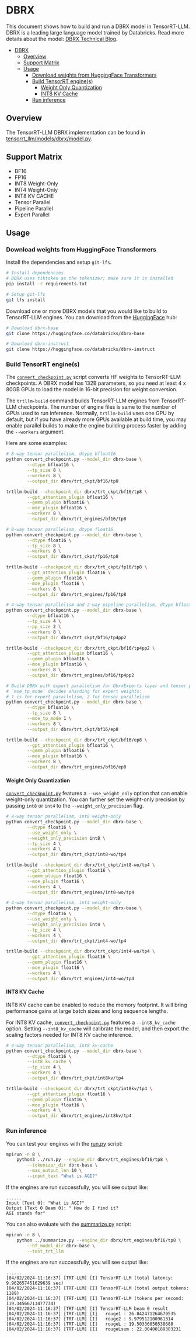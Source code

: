 # DBRX

This document shows how to build and run a DBRX model in TensorRT-LLM. DBRX is a leading large language model trained by Databricks. Read more details about the model: [DBRX Technical Blog](https://www.databricks.com/blog/introducing-dbrx-new-state-art-open-llm).

- [DBRX](#dbrx)
  - [Overview](#overview)
  - [Support Matrix](#support-matrix)
  - [Usage](#usage)
    - [Download weights from HuggingFace Transformers](#download-weights-from-huggingface-transformers)
    - [Build TensorRT engine(s)](#build-tensorrt-engines)
      - [Weight Only Quantization](#weight-only-quantization)
      - [INT8 KV Cache](#int8-kv-cache)
    - [Run inference](#run-inference)

## Overview

The TensorRT-LLM DBRX implementation can be found in [tensorrt_llm/models/dbrx/model.py](../../tensorrt_llm/models/dbrx/model.py).

## Support Matrix
  * BF16
  * FP16
  * INT8 Weight-Only
  * INT4 Weight-Only
  * INT8 KV CACHE
  * Tensor Parallel
  * Pipeline Parallel
  * Expert Parallel

## Usage

### Download weights from HuggingFace Transformers

Install the dependencies and setup `git-lfs`.

```bash
# Install dependencies
# DBRX uses tiktoken as the tokenizer; make sure it is installed
pip install -r requirements.txt

# Setup git-lfs
git lfs install
```

Download one or more DBRX models that you would like to build to TensorRT-LLM engines. You can download from the [HuggingFace](https://huggingface.co) hub:

```bash
# Download dbrx-base
git clone https://huggingface.co/databricks/dbrx-base

# Download dbrx-instruct
git clone https://huggingface.co/databricks/dbrx-instruct
```

### Build TensorRT engine(s)

The [`convert_checkpoint.py`](./convert_checkpoint.py) script converts HF weights to TensorRT-LLM checkpoints. A DBRX model has 132B parameters, so you need at least 4 x 80GB GPUs to load the model in 16-bit precision for weight conversion.

The `trtllm-build` command builds TensorRT-LLM engines from TensorRT-LLM checkpoints. The number of engine files is same to the number of GPUs used to run inference. Normally, `trtllm-build` uses one GPU by default, but if you have already more GPUs available at build time, you may enable parallel builds to make the engine building process faster by adding the `--workers` argument.

Here are some examples:

```bash
# 8-way tensor parallelism, dtype bfloat16
python convert_checkpoint.py --model_dir dbrx-base \
        --dtype bfloat16 \
        --tp_size 8 \
        --workers 8 \
        --output_dir dbrx/trt_ckpt/bf16/tp8

trtllm-build --checkpoint_dir dbrx/trt_ckpt/bf16/tp8 \
        --gpt_attention_plugin bfloat16 \
        --gemm_plugin bfloat16 \
        --moe_plugin bfloat16 \
        --workers 8 \
        --output_dir dbrx/trt_engines/bf16/tp8
```

```bash
# 8-way tensor parallelism, dtype float16
python convert_checkpoint.py --model_dir dbrx-base \
        --dtype float16 \
        --tp_size 8 \
        --workers 8 \
        --output_dir dbrx/trt_ckpt/fp16/tp8

trtllm-build --checkpoint_dir dbrx/trt_ckpt/fp16/tp8 \
        --gpt_attention_plugin float16 \
        --gemm_plugin float16 \
        --moe_plugin float16 \
        --workers 8 \
        --output_dir dbrx/trt_engines/fp16/tp8
```

```bash
# 4-way tensor parallelism and 2-way pipeline parallelism, dtype bfloat16
python convert_checkpoint.py --model_dir dbrx-base \
        --dtype bfloat16 \
        --tp_size 4 \
        --pp_size 2 \
        --workers 8 \
        --output_dir dbrx/trt_ckpt/bf16/tp4pp2

trtllm-build --checkpoint_dir dbrx/trt_ckpt/bf16/tp4pp2 \
        --gpt_attention_plugin bfloat16 \
        --gemm_plugin bfloat16 \
        --moe_plugin bfloat16 \
        --workers 8 \
        --output_dir dbrx/trt_engines/bf16/tp4pp2
```


```bash
# Build DBRX with expert parallelism for DbrxExperts layer and tensor parallelism for rest
# `moe_tp_mode` decides sharding for expert weights:
# 1 is for expert parallelism, 2 for tensor parallelism
python convert_checkpoint.py --model_dir dbrx-base \
        --dtype bfloat16 \
        --tp_size 8 \
        --moe_tp_mode 1 \
        --workers 8 \
        --output_dir dbrx/trt_ckpt/bf16/ep8

trtllm-build --checkpoint_dir dbrx/trt_ckpt/bf16/ep8 \
        --gpt_attention_plugin bfloat16 \
        --gemm_plugin bfloat16 \
        --moe_plugin bfloat16 \
        --workers 8 \
        --output_dir dbrx/trt_engines/bf16/ep8
```

#### Weight Only Quantization

[`convert_checkpoint.py`](./convert_checkpoint.py) features a `--use_weight_only` option that can enable weight-only quantization. You can further set the weight-only precision by passing `int8` or `int4` to the `--weight_only_precision` flag.

```bash
# 4-way tensor parallelism, int8 weight-only
python convert_checkpoint.py --model_dir dbrx-base \
        --dtype float16 \
        --use_weight_only \
        --weight_only_precision int8 \
        --tp_size 4 \
        --workers 4 \
        --output_dir dbrx/trt_ckpt/int8-wo/tp4

trtllm-build --checkpoint_dir dbrx/trt_ckpt/int8-wo/tp4 \
        --gpt_attention_plugin float16 \
        --gemm_plugin float16 \
        --moe_plugin float16 \
        --workers 4 \
        --output_dir dbrx/trt_engines/int8-wo/tp4
```

```bash
# 4-way tensor parallelism, int4 weight-only
python convert_checkpoint.py --model_dir dbrx-base \
        --dtype float16 \
        --use_weight_only \
        --weight_only_precision int4 \
        --tp_size 4 \
        --workers 4 \
        --output_dir dbrx/trt_ckpt/int4-wo/tp4

trtllm-build --checkpoint_dir dbrx/trt_ckpt/int4-wo/tp4 \
        --gpt_attention_plugin float16 \
        --gemm_plugin float16 \
        --moe_plugin float16 \
        --workers 4 \
        --output_dir dbrx/trt_engines/int4-wo/tp4
```

#### INT8 KV Cache
INT8 KV cache can be enabled to reduce the memory footprint. It will bring performance gains at large batch sizes and long sequence lengths.

For INT8 KV cache, [`convert_checkpoint.py`](./convert_checkpoint.py) features a `--int8_kv_cache` option. Setting `--int8_kv_cache` will calibrate the model, and then export the scaling factors needed for INT8 KV cache inference.

```bash
# 4-way tensor parallelism, int8 kv-cache
python convert_checkpoint.py --model_dir dbrx-base \
        --dtype float16 \
        --int8_kv_cache \
        --tp_size 4 \
        --workers 4 \
        --output_dir dbrx/trt_ckpt/int8kv/tp4

trtllm-build --checkpoint_dir dbrx/trt_ckpt/int8kv/tp4 \
        --gpt_attention_plugin float16 \
        --gemm_plugin float16 \
        --moe_plugin float16 \
        --workers 4 \
        --output_dir dbrx/trt_engines/int8kv/tp4
```

### Run inference

You can test your engines with the [run.py](../run.py) script:

```bash
mpirun -n 8 \
    python3 ../run.py --engine_dir dbrx/trt_engines/bf16/tp8 \
        --tokenizer_dir dbrx-base \
        --max_output_len 10 \
        --input_text "What is AGI?"
```

If the engines are run successfully, you will see output like:
```
......
Input [Text 0]: "What is AGI?"
Output [Text 0 Beam 0]: " How do I find it?
AGI stands for"
```


You can also evaluate with the [summarize.py](../summarize.py) script:
```bash
mpirun -n 8 \
    python ../summarize.py --engine_dir dbrx/trt_engines/bf16/tp8 \
        --hf_model_dir dbrx-base \
        --test_trt_llm
```

If the engines are run successfully, you will see output like:
```
......
[04/02/2024-11:16:37] [TRT-LLM] [I] TensorRT-LLM (total latency: 9.962657451629639 sec)
[04/02/2024-11:16:37] [TRT-LLM] [I] TensorRT-LLM (total output tokens: 1189)
[04/02/2024-11:16:37] [TRT-LLM] [I] TensorRT-LLM (tokens per second: 119.34566713477734)
[04/02/2024-11:16:37] [TRT-LLM] [I] TensorRT-LLM beam 0 result
[04/02/2024-11:16:37] [TRT-LLM] [I]   rouge1 : 26.842471264679535
[04/02/2024-11:16:37] [TRT-LLM] [I]   rouge2 : 9.979512100961314
[04/02/2024-11:16:37] [TRT-LLM] [I]   rougeL : 19.50336050538688
[04/02/2024-11:16:37] [TRT-LLM] [I]   rougeLsum : 22.00400189383231
```
